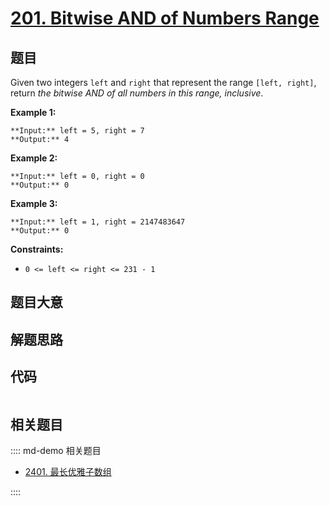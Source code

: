 # [201. Bitwise AND of Numbers Range](https://leetcode.com/problems/bitwise-and-of-numbers-range)

## 题目

Given two integers `left` and `right` that represent the range `[left,
right]`, return _the bitwise AND of all numbers in this range, inclusive_.



**Example 1:**

    
    
    **Input:** left = 5, right = 7
    **Output:** 4
    

**Example 2:**

    
    
    **Input:** left = 0, right = 0
    **Output:** 0
    

**Example 3:**

    
    
    **Input:** left = 1, right = 2147483647
    **Output:** 0
    



**Constraints:**

  * `0 <= left <= right <= 231 - 1`


## 题目大意

## 解题思路

## 代码

```javascript

```

## 相关题目

:::: md-demo 相关题目
- [2401. 最长优雅子数组](https://leetcode.com/problems/longest-nice-subarray)

::::
